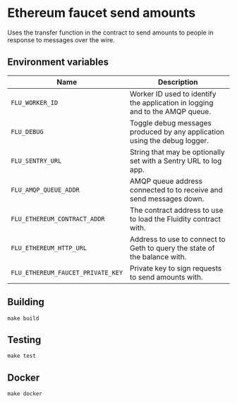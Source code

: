 
# Ethereum faucet send amounts

Uses the transfer function in the contract to send amounts to people in
response to messages over the wire.

## Environment variables

|                Name               |                                  Description
|-----------------------------------|------------------------------------------------------------------------------|
| `FLU_WORKER_ID`                   | Worker ID used to identify the application in logging and to the AMQP queue. |
| `FLU_DEBUG`                       | Toggle debug messages produced by any application using the debug logger.    |
| `FLU_SENTRY_URL`                  | String that may be optionally set with a Sentry URL to log app.              |
| `FLU_AMQP_QUEUE_ADDR`             | AMQP queue address connected to to receive and send messages down.           |
| `FLU_ETHEREUM_CONTRACT_ADDR`      | The contract address to use to load the Fluidity contract with.              |
| `FLU_ETHEREUM_HTTP_URL`           | Address to use to connect to Geth to query the state of the balance with.    |
| `FLU_ETHEREUM_FAUCET_PRIVATE_KEY` | Private key to sign requests to send amounts with.                           |

## Building

	make build

## Testing

	make test

## Docker

	make docker
